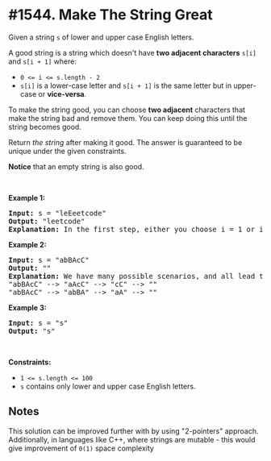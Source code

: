 # #1544. Make The String Great

<p>Given a string <code>s</code> of lower and upper case English letters.</p>

<p>A good string is a string which doesn't have <strong>two adjacent characters</strong> <code>s[i]</code> and <code>s[i + 1]</code> where:</p>

<ul>
	<li><code>0 &lt;= i &lt;= s.length - 2</code></li>
	<li><code>s[i]</code> is a lower-case letter and <code>s[i + 1]</code> is the same letter but in upper-case or <strong>vice-versa</strong>.</li>
</ul>

<p>To make the string good, you can choose <strong>two adjacent</strong> characters that make the string bad and remove them. You can keep doing this until the string becomes good.</p>

<p>Return <em>the string</em> after making it good. The answer is guaranteed to be unique under the given constraints.</p>

<p><strong>Notice</strong> that an empty string is also good.</p>

<p>&nbsp;</p>
<p><strong class="example">Example 1:</strong></p>

<pre><strong>Input:</strong> s = "leEeetcode"
<strong>Output:</strong> "leetcode"
<strong>Explanation:</strong> In the first step, either you choose i = 1 or i = 2, both will result "leEeetcode" to be reduced to "leetcode".
</pre>

<p><strong class="example">Example 2:</strong></p>

<pre><strong>Input:</strong> s = "abBAcC"
<strong>Output:</strong> ""
<strong>Explanation:</strong> We have many possible scenarios, and all lead to the same answer. For example:
"abBAcC" --&gt; "aAcC" --&gt; "cC" --&gt; ""
"abBAcC" --&gt; "abBA" --&gt; "aA" --&gt; ""
</pre>

<p><strong class="example">Example 3:</strong></p>

<pre><strong>Input:</strong> s = "s"
<strong>Output:</strong> "s"
</pre>

<p>&nbsp;</p>
<p><strong>Constraints:</strong></p>

<ul>
	<li><code>1 &lt;= s.length &lt;= 100</code></li>
	<li><code>s</code> contains only lower and upper case English letters.</li>
</ul>

## Notes

This solution can be improved further with by using "2-pointers" approach.
Additionally, in languages like C++, where strings are mutable - this would give 
improvement of ```0(1)``` space complexity